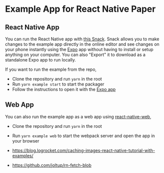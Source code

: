 # Example App for React Native Paper

## React Native App

You can run the React Native app with [this Snack](https://snack.expo.dev/@react-native-paper/react-native-paper-example_v5). Snack allows you to make changes to the example app directly in the online editor and see changes on your phone instantly using the [Expo](https://expo.dev/) app without having to install or setup anything on your computer. You can also "Export" it to download as a standalone Expo app to run locally.

If you want to run the example from the repo,

- Clone the repository and run `yarn` in the root
- Run `yarn example start` to start the packager
- Follow the instructions to open it with the [Expo app](https://expo.dev/)

## Web App

You can also run the example app as a web app using [react-native-web](https://github.com/necolas/react-native-web),

- Clone the repository and run `yarn` in the root
- Run `yarn example web` to start the webpack server and open the app in your browser


- https://blog.logrocket.com/caching-images-react-native-tutorial-with-examples/
- https://github.com/joltup/rn-fetch-blob
